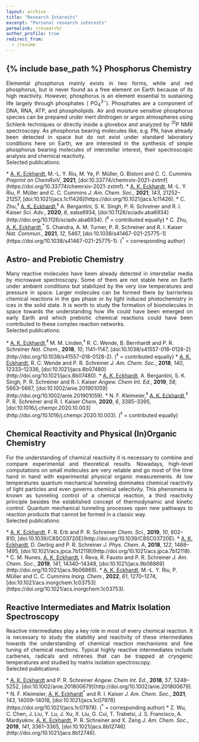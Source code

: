 ```yaml
---
layout: archive
title: "Research Interests"
excerpt: "Personal research interests"
permalink: /research/
author_profile: true
redirect_from:
  - /resume
---
```


{% include base_path %}
Phosphorus Chemistry
------
<p style='text-align: justify;'> 
Elemental phosphorus mainly exists in two forms, white and red phosphorus, but is never found as a free element on Earth because of its high reactivity. 
However, phosphorus is an element essential to sustaining life largely through phosphates ( PO<sub>4</sub><sup>3−</sup>). 
Phosphates are a component of DNA, RNA, ATP, and phospholipids. 
Air and moisture sensitive phosphorus species can be prepared under inert dinitrogen or argon atmospheres using Schlenk techniques or directly inside a glovebox and analyzed by <sup>31</sup>P NMR spectroscopy. 
As phosphorus bearing molecules like, e.g. PN, have already been detected in space but do not exist under standard laboratory conditions here on Earth, we are interested in the synthesis of simple phosphorus bearing molecules of interstellar interest, their spectroscopic analysis and chemical reactivity.
<br/>Selected publications:</p>
* <u>A. K. Eckhardt</u>, M.-L. Y. Riu, M. Ye, P. Müller, G. Bistoni and C. C. Cummins <i>Preprint on ChemRxiV</i>, <b>2021</b>, [doi:10.33774/chemrxiv-2021-zxtmf](https://doi.org/10.33774/chemrxiv-2021-zxtmf). 
* <u>A. K. Eckhardt</u>, M.-L. Y. Riu, P. Müller and C. C. Cummins <i>J. Am. Chem. Soc.</i>, <b>2021</b>, <i>143</i>, 21252–21257, [doi:10.1021/jacs.1c11426](https://doi.org/10.1021/jacs.1c11426). 
* C. Zhu,<sup>‡</sup> <u>A. K. Eckhardt</u>,<sup>‡</sup> A. Bergantini, S. K. Singh, P. R. Schreiner and R. I. Kaiser <i>Sci. Adv.</i>, <b>2020</b>, <i>6</i>, eaba6934, [doi:10.1126/sciadv.aba6934](http://doi.org/10.1126/sciadv.aba6934). (<sup>‡</sup> = contributed equally)
* C. Zhu, <u>A. K. Eckhardt</u>,<sup>*</sup> S. Chandra, A. M. Turner, P. R. Schreiner and R. I. Kaiser <i>Nat. Commun.</i>, <b>2021</b>, <i>12</i>, 5467, [doi:10.1038/s41467-021-25775-1](https://doi.org/10.1038/s41467-021-25775-1). (<sup>*</sup> = corresponding author)



Astro- and Prebiotic Chemistry
------
<p style='text-align: justify;'> 
Many reactive molecules have been already detected in interstellar media by microwave spectroscopy. Some of them are not stable here on Earth under ambient conditions but stabilized by the very low temperatures and pressure in space. 
Larger molecules can be formed there by barrierless chemical reactions in the gas phase or by light induced photochemistry in ices in the solid state. 
It is worth to study the formation of biomolecules in space towards the understanding how life could have been emerged on early Earth and which prebiotic chemical reactions could have been contributed to these complex reaction networks.
<br/>Selected publications:</p>
* <u>A. K. Eckhardt</u>,<sup>‡</sup> M. M. Linden,<sup>‡</sup> R. C. Wende, B. Bernhardt and P. R. Schreiner <i>Nat. Chem.</i>, <b>2018</b>, <i>10</i>, 1141–1147, [doi:10.1038/s41557-018-0128-2](http://doi.org/10.1038/s41557-018-0128-2). (<sup>‡</sup> = contributed equally)
* <u>A. K. Eckhardt</u>, R. C. Wende and P. R. Schreiner <i>J. Am. Chem. Soc.</i>, <b>2018</b>, <i>140</i>, 12333–12336, [doi:10.1021/jacs.8b07480](http://doi.org/10.1021/jacs.8b07480). 
* <u>A. K. Eckhardt</u>, A. Bergantini, S. K. Singh, P. R. Schreiner and R. I. Kaiser <i>Angew. Chem Int. Ed.</i>, <b>2019</b>, <i>58</i>, 5663–5667, [doi:10.1002/anie.201901059](http://doi.org/10.1002/anie.201901059). 
* N. F. Kleimeier,<sup>‡</sup> <u>A. K. Eckhardt</u>,<sup>‡</sup> P. R. Schreiner and R. I. Kaiser <i>Chem</i>, <b>2020</b>, <i>6</i>, 3385–3395, [doi:10.1016/j.chempr.2020.10.003](http://doi.org/10.1016/j.chempr.2020.10.003). (<sup>‡</sup> = contributed equally)



Chemical Reactivity and Physical (In)Organic Chemistry
------
<p style='text-align: justify;'> 
For the understanding of chemical reactivity it is necessary to combine and compare experimental and theoretical results. Nowadays, high-level computations on small molecules are very reliable and go most
of the time hand in hand with experimental physical organic measurements. 
At low temperatures quantum mechanical tunneling dominates chemical reactivity of light particles and even governs chemical selectivity. 
This phenomena is known as tunneling control of a chemical reaction, a third reactivity principle besides the established concept of thermodynamic and kinetic control.
Quantum mechanical tunneling processes open new pathways to reaction products that cannot be formed in a classic way. 
<br/>Selected publications:</p>  
* <u>A. K. Eckhardt</u>, F. R. Erb and P. R. Schreiner <i>Chem. Sci.</i>, <b>2019</b>, <i>10</i>, 802–810, [doi:10.1039/C8SC03720E](http://doi.org/10.1039/C8SC03720E). 
* <u>A. K. Eckhardt</u>, D. Gerbig and P. R. Schreiner <i>J. Phys. Chem. A</i>, <b>2018</b>, <i>122</i>, 1488–1495, [doi:10.1021/acs.jpca.7b12118](http://doi.org/10.1021/acs.jpca.7b12118). 
* C. M. Nunes, <u>A. K. Eckhardt</u>, I. Reva, R. Fausto and P. R. Schreiner <i>J. Am. Chem. Soc.</i>, <b>2019</b>, <i>141</i>, 14340–14348, [doi:10.1021/jacs.9b06869](http://doi.org/10.1021/jacs.9b06869). 
* <u>A. K. Eckhardt</u>, M.-L. Y. Riu, P. Müller and C. C. Cummins <i>Inorg. Chem.</i>, <b>2022</b>, <i>61</i>, 1270–1274, [doi:10.1021/acs.inorgchem.1c03753](https://doi.org/10.1021/acs.inorgchem.1c03753). 



Reactive Intermediates and Matrix Isolation Spectroscopy
------
<p style='text-align: justify;'> 
Reactive intermediates play a key role in most of every chemical reaction. It is necessary to study the stability and reactivity of these intermediates towards the understanding of chemical reaction mechanisms and fine tuning of chemical reactions.
Typical highly reactive intermediates include carbenes, radicals and nitrenes that can be trapped at cryogenic temperatures and studied by matrix isolation spectroscopy.
<br/>Selected publications:</p>
* <u>A. K. Eckhardt</u> and P. R. Schreiner <i>Angew. Chem Int. Ed.</i>, <b>2018</b>, <i>57</i>, 5248–5252, [doi:10.1002/anie.201800679](http://doi.org/10.1002/anie.201800679).
* N. F. Kleimeier, <u>A. K. Eckhardt</u><sup>*</sup> and R. I. Kaiser <i>J. Am. Chem. Soc.</i>, <b>2021</b>, <i>143</i>, 14009–14018, [doi:10.1021/jacs.1c07978](https://doi.org/10.1021/jacs.1c07978). (<sup>*</sup> = corresponding author) 
* Z. Wu, C. Chen, J. Liu, Y. Lu, J. Xu, X. Liu, G. Cui, T. Trabelsi, J. S. Francisco, A. Mardyukov, <u>A. K. Eckhardt</u>, P. R. Schreiner and X. Zeng <i>J. Am. Chem. Soc.</i>, <b>2019</b>, <i>141</i>, 3361–3365, [doi:10.1021/jacs.8b12746](http://doi.org/10.1021/jacs.8b12746). 


